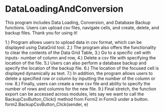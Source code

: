 # DataLoadingAndConversion

This program includes Data Loading, Conversion, and Database Backup functions. Users can upload csv files, navigate cells, and create, delete, and backup files. Thank you for using it!

1.) Program allows users to upload data in csv format, which can be displayed using DataGrid tool. 
2.) The program also offers the functionality to clear the contents of the Data Grid Table, 
3.) Go to a specific cell with inputs- number of column and row, 
4.) Delete a csv file with specifying the location of the file. 
5.) Users can also perform a database backup and specify the location of the backup file. 
6.) The location of the focused cell is displayed dynamically as text. 
7.) In addition, the program allows users to delete a specified row or column by inputting the number of the column or row. 
8.) Finally, users can create a new csv file and ability to specify the number of rows and columns for the new file.
9.) Final stretch, the function export can be accessed across modules, lets say we want to call the BackupCsvButton_Click() method from Form2 in Form3 under a button.
 form2.BackupCsvButton_Click(sender, e)
